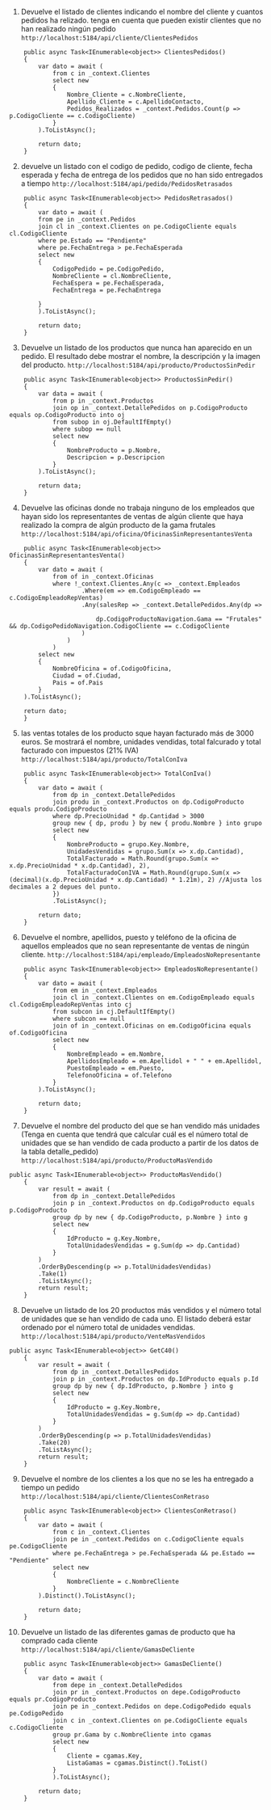 1. Devuelve el listado de clientes indicando el nombre del cliente y cuantos pedidos ha relizado. tenga en cuenta que pueden existir clientes que no han realizado ningún pedido
`http://localhost:5184/api/cliente/ClientesPedidos`

```
    public async Task<IEnumerable<object>> ClientesPedidos()
    {
        var dato = await (
            from c in _context.Clientes
            select new
            {
                Nombre_Cliente = c.NombreCliente,
                Apellido_Cliente = c.ApellidoContacto,
                Pedidos_Realizados = _context.Pedidos.Count(p => p.CodigoCliente == c.CodigoCliente)
            }
        ).ToListAsync();

        return dato;
    }
```

2. devuelve un listado con el codigo de pedido, codigo de cliente, fecha esperada y fecha de entrega de los pedidos que no han sido entregados a tiempo
`http://localhost:5184/api/pedido/PedidosRetrasados`

```
    public async Task<IEnumerable<object>> PedidosRetrasados()
    {
        var dato = await (
        from pe in _context.Pedidos
        join cl in _context.Clientes on pe.CodigoCliente equals cl.CodigoCliente
        where pe.Estado == "Pendiente"
        where pe.FechaEntrega > pe.FechaEsperada
        select new
        {
            CodigoPedido = pe.CodigoPedido,
            NombreCliente = cl.NombreCliente,
            FechaEspera = pe.FechaEsperada,
            FechaEntrega = pe.FechaEntrega

        }
        ).ToListAsync();

        return dato;
    }
```

3. Devuelve un listado de los productos que nunca han aparecido en un pedido. El resultado debe mostrar el nombre, la descripción y la imagen del producto.
`http://localhost:5184/api/producto/ProductosSinPedir`

```
    public async Task<IEnumerable<object>> ProductosSinPedir()
    {
        var data = await (
            from p in _context.Productos
            join op in _context.DetallePedidos on p.CodigoProducto equals op.CodigoProducto into oj
            from subop in oj.DefaultIfEmpty()
            where subop == null
            select new
            {
                NombreProducto = p.Nombre,
                Descripcion = p.Descripcion
            }
        ).ToListAsync();

        return data;
    }
```

4. Devuelve las oficinas donde no trabaja ninguno de los empleados que hayan sido los representantes de ventas de algún cliente que haya realizado la compra de algún producto de la gama frutales
`http://localhost:5184/api/oficina/OficinasSinRepresentantesVenta`

```
    public async Task<IEnumerable<object>> OficinasSinRepresentantesVenta()
    {
        var dato = await (
            from of in _context.Oficinas
            where !_context.Clientes.Any(c => _context.Empleados
                    .Where(em => em.CodigoEmpleado == c.CodigoEmpleadoRepVentas)
                    .Any(salesRep => _context.DetallePedidos.Any(dp =>
                    
                        dp.CodigoProductoNavigation.Gama == "Frutales" && dp.CodigoPedidoNavigation.CodigoCliente == c.CodigoCliente
                    )
                )
            )
        select new
        {
            NombreOficina = of.CodigoOficina,
            Ciudad = of.Ciudad,
            Pais = of.Pais
        }
    ).ToListAsync();

    return dato;
    }
```

5. las ventas totales de los producto sque hayan facturado más de 3000 euros. Se mostrará el nombre, unidades vendidas, total falcurado y total facturado con impuestos (21% IVA)
`http://localhost:5184/api/producto/TotalConIva`

```
    public async Task<IEnumerable<object>> TotalConIva()
    {
        var dato = await (
            from dp in _context.DetallePedidos
            join produ in _context.Productos on dp.CodigoProducto equals produ.CodigoProducto
            where dp.PrecioUnidad * dp.Cantidad > 3000
            group new { dp, produ } by new { produ.Nombre } into grupo
            select new
            {
                NombreProducto = grupo.Key.Nombre,
                UnidadesVendidas = grupo.Sum(x => x.dp.Cantidad),
                TotalFacturado = Math.Round(grupo.Sum(x => x.dp.PrecioUnidad * x.dp.Cantidad), 2),
                TotalFacturadoConIVA = Math.Round(grupo.Sum(x => (decimal)(x.dp.PrecioUnidad * x.dp.Cantidad) * 1.21m), 2) //Ajusta los decimales a 2 depues del punto.
            })
            .ToListAsync();

        return dato;
    }
```

6. Devuelve el nombre, apellidos, puesto y teléfono de la oficina de aquellos empleados que no sean representante de ventas de ningún cliente.
`http://localhost:5184/api/empleado/EmpleadosNoRepresentante`

```
    public async Task<IEnumerable<object>> EmpleadosNoRepresentante()
    {
        var dato = await (
            from em in _context.Empleados
            join cl in _context.Clientes on em.CodigoEmpleado equals cl.CodigoEmpleadoRepVentas into cj
            from subcon in cj.DefaultIfEmpty()
            where subcon == null
            join of in _context.Oficinas on em.CodigoOficina equals of.CodigoOficina
            select new
            {
                NombreEmpleado = em.Nombre,
                ApellidosEmpleado = em.Apellidol + " " + em.Apellidol,
                PuestoEmpleado = em.Puesto,
                TelefonoOficina = of.Telefono
            }
        ).ToListAsync();

        return dato;
    }
```

7. Devuelve el nombre del producto del que se han vendido más unidades (Tenga en cuenta que tendrá que calcular cuál es el número total de unidades que se han vendido de cada producto a partir de los datos de la tabla detalle_pedido)
`http://localhost:5184/api/producto/ProductoMasVendido`

```
public async Task<IEnumerable<object>> ProductoMasVendido()
    {
        var result = await (
            from dp in _context.DetallePedidos
            join p in _context.Productos on dp.CodigoProducto equals p.CodigoProducto
            group dp by new { dp.CodigoProducto, p.Nombre } into g
            select new
            {
                IdProducto = g.Key.Nombre,
                TotalUnidadesVendidas = g.Sum(dp => dp.Cantidad)
            }
        )
        .OrderByDescending(p => p.TotalUnidadesVendidas)
        .Take(1)
        .ToListAsync();
        return result;
    }
```

8. Devuelve un listado de los 20 productos más vendidos y el número total de unidades que se han vendido de cada uno. El listado deberá estar ordenado por el número total de unidades vendidas.
`http://localhost:5184/api/producto/VenteMasVendidos`
```
public async Task<IEnumerable<object>> GetC40()
    {
        var result = await (
            from dp in _context.DetallesPedidos
            join p in _context.Productos on dp.IdProducto equals p.Id
            group dp by new { dp.IdProducto, p.Nombre } into g
            select new
            {
                IdProducto = g.Key.Nombre,
                TotalUnidadesVendidas = g.Sum(dp => dp.Cantidad)
            }
        )
        .OrderByDescending(p => p.TotalUnidadesVendidas)
        .Take(20)
        .ToListAsync();
        return result;
    }
```

9. Devuelve el nombre de los clientes a los que no se les ha entregado a tiempo un pedido
`http://localhost:5184/api/cliente/ClientesConRetraso`

```
    public async Task<IEnumerable<object>> ClientesConRetraso()
    {
        var dato = await (
            from c in _context.Clientes
            join pe in _context.Pedidos on c.CodigoCliente equals pe.CodigoCliente
            where pe.FechaEntrega > pe.FechaEsperada && pe.Estado == "Pendiente"
            select new
            {
                NombreCliente = c.NombreCliente
            }
        ).Distinct().ToListAsync();

        return dato;
    }
```

10. Devuelve un listado de las diferentes gamas de producto que ha comprado cada cliente
`http://localhost:5184/api/cliente/GamasDeCliente`

```
    public async Task<IEnumerable<object>> GamasDeCliente()
    {
        var dato = await (
            from depe in _context.DetallePedidos
            join pr in _context.Productos on depe.CodigoProducto equals pr.CodigoProducto
            join pe in _context.Pedidos on depe.CodigoPedido equals pe.CodigoPedido
            join c in _context.Clientes on pe.CodigoCliente equals c.CodigoCliente
            group pr.Gama by c.NombreCliente into cgamas
            select new
            {
                Cliente = cgamas.Key,
                ListaGamas = cgamas.Distinct().ToList()
            }
            ).ToListAsync();

        return dato;
    }
```
